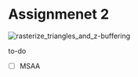 # Assignmenet 2

![rasterize_triangles_and_z-buffering](https://github.com/user-attachments/assets/9f81905b-f661-4c72-95f8-28906f426066)

to-do

- [ ] MSAA
